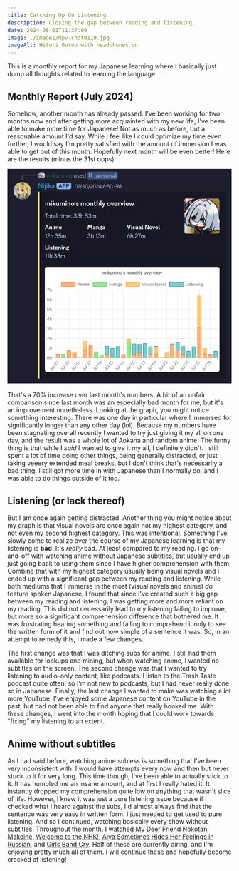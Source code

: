 ```yaml
---
title: Catching Up On Listening
description: Closing the gap between reading and listening.
date: 2024-08-01T11:37:00
image: ./images/mpv-shot0119.jpg
imageAlt: Hitori Gotou with headphones on
---
```

This is a monthly report for my Japanese learning where I basically just dump all thoughts related to learning the language.

## Monthly Report (July 2024)
Somehow, another month has already passed. I've been working for two months now and after getting more acquainted with my new life, I've been able to make more time for Japanese! Not as much as before, but a reasonable amount I'd say. While I feel like I could optimize my time even further, I would say I'm pretty satisfied with the amount of immersion I was able to get out of this month. Hopefully next month will be even better! Here are the results (minus the 31st oops):

![](./images/stats2.png)

That's a 70% increase over last month's numbers. A bit of an unfair comparison since last month was an especially bad month for me, but it's an improvement nonetheless. Looking at the graph, you might notice something interesting. There was one day in particular where I immersed for significantly longer than any other day (lol). Because my numbers have been stagnating overall recently I wanted to try just giving it my all on one day, and the result was a whole lot of Aokana and random anime. The funny thing is that while I *said* I wanted to give it my all, I definitely didn't. I still spent a lot of time doing other things, being generally distracted, or just taking veeery extended meal breaks, but I don't think that's necessarily a bad thing. I still got more time in with Japanese than I normally do, and I was able to do things outside of it too. 

## Listening (or lack thereof)
But I am once again getting distracted. Another thing you might notice about my graph is that visual novels are once again not my highest category, and not even my second highest category. This was intentional. Something I've slowly come to realize over the course of my Japanese learning is that my listening is **bad**. It's *really* bad. At least compared to my reading. I go on-and-off with watching anime without Japanese subtitles, but usually end up just going back to using them since I have higher comprehension with them. Combine that with my highest category usually being visual novels and I ended up with a significant gap between my reading and listening. While both mediums that I immerse in the most (visual novels and anime) *do* feature spoken Japanese, I found that since I've created such a big gap between my reading and listening, I was getting more and more reliant on my reading. This did not necessarily lead to my listening failing to improve, but more so a significant comprehension difference that bothered me. It was frustrating hearing something and failing to comprehend it only to see the written form of it and find out how simple of a sentence it was. So, in an attempt to remedy this, I made a few changes.

The first change was that I was ditching subs for anime. I still had them available for lookups and mining, but when watching anime, I wanted no subtitles on the screen. The second change was that I wanted to try listening to audio-only content, like podcasts. I listen to the Trash Taste podcast quite often, so I'm not new to podcasts, but I had never really done so in Japanese. Finally, the last change I wanted to make was watching a lot more YouTube. I've enjoyed some Japanese content on YouTube in the past, but had not been able to find anyone that really hooked me. With these changes, I went into the month hoping that I could work towards "fixing" my listening to an extent.
## Anime without subtitles
As I had said before, watching anime subless is something that I've been very inconsistent with. I would have attempts every now and then but never stuck to it for very long. This time though, I've been able to actually stick to it. It has humbled me an insane amount, and at first I really hated it. It instantly dropped my comprehension quite low on anything that wasn't slice of life. However, I knew it was just a pure listening issue because if I checked what I heard against the subs, I'd almost always find that the sentence was very easy in written form. I just needed to get used to pure listening. And so I continued, watching basically every show without subtitles. Throughout the month, I watched [My Deer Friend Nokotan](https://anilist.co/anime/175977/My-Deer-Friend-Nokotan/), [Makeine](https://anilist.co/anime/171457/Makeine-Too-Many-Losing-Heroines/), [Welcome to the NHK!](https://anilist.co/anime/1210/Welcome-to-the-NHK/), [Alya Sometimes Hides Her Feelings in Russian](https://anilist.co/anime/162804/Alya-Sometimes-Hides-Her-Feelings-in-Russian/), and [Girls Band Cry](https://anilist.co/anime/164212/Girls-Band-Cry/). Half of these are currently airing, and I'm enjoying pretty much all of them. I will continue these and hopefully become cracked at listening!
## 